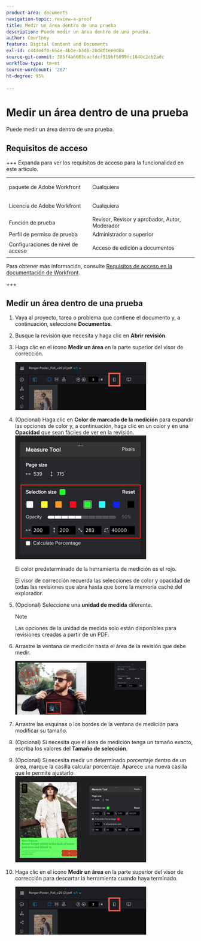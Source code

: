 ```yaml
---
product-area: documents
navigation-topic: review-a-proof
title: Medir un área dentro de una prueba
description: Puede medir un área dentro de una prueba.
author: Courtney
feature: Digital Content and Documents
exl-id: c44de4f0-654e-4b1e-b3d6-2bd8f1ee9d8a
source-git-commit: 385f4a6663cacfdcf519bf5699fc1840c2cb2adc
workflow-type: tm+mt
source-wordcount: '287'
ht-degree: 95%

---
```


# Medir un área dentro de una prueba

Puede medir un área dentro de una prueba.

## Requisitos de acceso

+++ Expanda para ver los requisitos de acceso para la funcionalidad en este artículo.

<table style="table-layout:auto"> 
 <col> 
 <col> 
 <tbody> 
  <tr> 
   <td role="rowheader">paquete de Adobe Workfront</td> 
   <td> <p>Cualquiera</p> </td> 
  </tr> 
  <tr> 
   <td role="rowheader">Licencia de Adobe Workfront</td> 
   <td> <p>Cualquiera</p> </td> 
  </tr> 
  <tr> 
   <td role="rowheader">Función de prueba </td> 
   <td>Revisor, Revisor y aprobador, Autor, Moderador</td> 
  </tr> 
  <tr> 
   <td role="rowheader">Perfil de permiso de prueba </td> 
   <td>Administrador o superior</td> 
  </tr> 
  <tr> 
   <td role="rowheader">Configuraciones de nivel de acceso</td> 
   <td> <p>Acceso de edición a documentos</p> </td> 
  </tr> 
 </tbody> 
</table>

Para obtener más información, consulte [Requisitos de acceso en la documentación de Workfront](/help/quicksilver/administration-and-setup/add-users/access-levels-and-object-permissions/access-level-requirements-in-documentation.md).

+++

## Medir un área dentro de una prueba

1. Vaya al proyecto, tarea o problema que contiene el documento y, a continuación, seleccione **Documentos**.
1. Busque la revisión que necesita y haga clic en **Abrir revisión**.

1. Haga clic en el icono **Medir un área** en la parte superior del visor de corrección.

   ![measurement_tool_button.png](assets/measurement-tool-button-350x128.png)

1. (Opcional) Haga clic en **Color de marcado de la medición** para expandir las opciones de color y, a continuación, haga clic en un color y en una **Opacidad** que sean fáciles de ver en la revisión.\
   ![Color de selección](assets/selection-color-350x330.png)

   El color predeterminado de la herramienta de medición es el rojo.

   El visor de corrección recuerda las selecciones de color y opacidad de todas las revisiones que abra hasta que borre la memoria caché del explorador.

1. (Opcional) Seleccione una **unidad de medida** diferente.

   >[!NOTE]
   >
   >Las opciones de la unidad de medida solo están disponibles para revisiones creadas a partir de un PDF.

1. Arrastre la ventana de medición hasta el área de la revisión que debe medir.

   ![Measurement_tool_when_first_appears.png](assets/measurement-tool-when-first-appears-350x143.png)

1. Arrastre las esquinas o los bordes de la ventana de medición para modificar su tamaño.
1. (Opcional) Si necesita que el área de medición tenga un tamaño exacto, escriba los valores del **Tamaño de selección**.
1. (Opcional) Si necesita medir un determinado porcentaje dentro de un área, marque la casilla calcular porcentaje. Aparece una nueva casilla que le permite ajustarlo\
   ![Calcular porcentaje](assets/calculate-percentage-350x230.png)

1. Haga clic en el icono **Medir un área** en la parte superior del visor de corrección para descartar la herramienta cuando haya terminado.

   ![measurement_tool_button.png](assets/measurement-tool-button-350x128.png)
